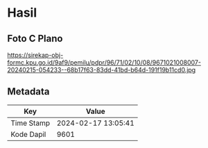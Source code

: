 # Hasil

## Foto C Plano

https://sirekap-obj-formc.kpu.go.id/9af9/pemilu/pdpr/96/71/02/10/08/9671021008007-20240215-054233--68b17f63-83dd-41bd-b64d-191f19b11cd0.jpg


## Metadata

| Key        | Value               |
| ---------- | ------------------- |
| Time Stamp | 2024-02-17 13:05:41 |
| Kode Dapil | 9601                |



